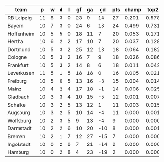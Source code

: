 |    team    | p  | w | d | l | gf | ga | gd  | pts | champ | top2  | top3  | top4  |  5-7  | bot4  | bot3  | bot2  |
|------------|----|---|---|---|----|----|-----|-----|-------|-------|-------|-------|-------|-------|-------|-------|
| RB Leipzig | 11 | 8 | 3 | 0 | 23 |  9 |  14 |  27 | 0.291 | 0.578 | 0.751 | 0.845 | 0.123 | 0.000 | 0.000 | 0.000|
| Bayern     | 10 | 7 | 3 | 0 | 24 |  6 |  18 |  24 | 0.499 | 0.731 | 0.856 | 0.919 | 0.065 | 0.000 | 0.000 | 0.000|
| Hoffenheim | 10 | 5 | 5 | 0 | 18 | 11 |   7 |  20 | 0.053 | 0.171 | 0.326 | 0.474 | 0.316 | 0.003 | 0.001 | 0.001|
| Hertha     | 10 | 6 | 2 | 2 | 17 | 10 |   7 |  20 | 0.037 | 0.128 | 0.247 | 0.379 | 0.337 | 0.009 | 0.003 | 0.001|
| Dortmund   | 10 | 5 | 3 | 2 | 25 | 12 |  13 |  18 | 0.064 | 0.182 | 0.328 | 0.472 | 0.312 | 0.003 | 0.001 | 0.000|
| Cologne    | 10 | 5 | 3 | 2 | 16 |  7 |   9 |  18 | 0.026 | 0.086 | 0.178 | 0.294 | 0.336 | 0.013 | 0.005 | 0.001|
| Frankfurt  | 10 | 5 | 3 | 2 | 14 |  8 |   6 |  18 | 0.011 | 0.042 | 0.098 | 0.180 | 0.301 | 0.026 | 0.010 | 0.003|
| Leverkusen | 11 | 5 | 1 | 5 | 18 | 18 |   0 |  16 | 0.005 | 0.021 | 0.053 | 0.104 | 0.260 | 0.050 | 0.022 | 0.006|
| Freiburg   | 10 | 5 | 0 | 5 | 13 | 16 |  -3 |  15 | 0.004 | 0.014 | 0.035 | 0.070 | 0.197 | 0.089 | 0.042 | 0.012|
| Mainz      | 10 | 4 | 2 | 4 | 17 | 18 |  -1 |  14 | 0.006 | 0.025 | 0.058 | 0.113 | 0.255 | 0.053 | 0.023 | 0.007|
| Gladbach   | 10 | 3 | 3 | 4 | 10 | 15 |  -5 |  12 | 0.001 | 0.007 | 0.018 | 0.038 | 0.128 | 0.165 | 0.085 | 0.033|
| Schalke    | 10 | 3 | 2 | 5 | 13 | 12 |   1 |  11 | 0.003 | 0.015 | 0.043 | 0.087 | 0.208 | 0.089 | 0.045 | 0.016|
| Augsburg   | 10 | 3 | 2 | 5 | 10 | 14 |  -4 |  11 | 0.000 | 0.001 | 0.007 | 0.014 | 0.073 | 0.286 | 0.168 | 0.073|
| Wolfsburg  | 10 | 2 | 3 | 5 |  9 | 13 |  -4 |   9 | 0.000 | 0.000 | 0.001 | 0.004 | 0.028 | 0.458 | 0.301 | 0.146|
| Darmstadt  | 10 | 2 | 2 | 6 | 10 | 20 | -10 |   8 | 0.000 | 0.001 | 0.002 | 0.005 | 0.031 | 0.461 | 0.306 | 0.152|
| Bremen     | 10 | 2 | 1 | 7 | 12 | 27 | -15 |   7 | 0.000 | 0.000 | 0.002 | 0.005 | 0.028 | 0.493 | 0.336 | 0.174|
| Ingolstadt | 10 | 0 | 2 | 8 |  7 | 21 | -14 |   2 | 0.000 | 0.000 | 0.000 | 0.000 | 0.001 | 0.895 | 0.820 | 0.680|
| Hamburg    | 10 | 0 | 2 | 8 |  4 | 23 | -19 |   2 | 0.000 | 0.000 | 0.000 | 0.000 | 0.001 | 0.905 | 0.832 | 0.697|
